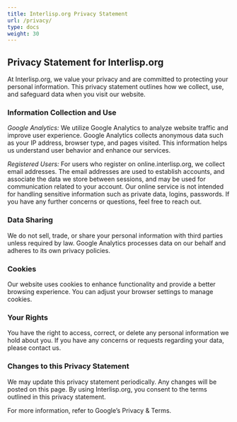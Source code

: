 ```yaml
---
title: Interlisp.org Privacy Statement
url: /privacy/
type: docs
weight: 30
---
```



## Privacy Statement for Interlisp.org
At Interlisp.org, we value your privacy and are committed to protecting your personal information. This privacy statement outlines how we collect, use, and safeguard data when you visit our website.

### Information Collection and Use

*Google Analytics:* We utilize Google Analytics to analyze website traffic and improve user experience. Google Analytics collects anonymous data such as your IP address, browser type, and pages visited. This information helps us understand user behavior and enhance our services.

*Registered Users:* For users who register on online.interlisp.org, we collect email addresses. The email addresses are used to establish accounts, and associate the data we store between sessions, and may be used for communication related to your account. Our online service is not intended for handling sensitive information such as private data, logins, passwords. If you have any further concerns or questions, feel free to reach out.

### Data Sharing

We do not sell, trade, or share your personal information with third parties unless required by law.
Google Analytics processes data on our behalf and adheres to its own privacy policies.

### Cookies
Our website uses cookies to enhance functionality and provide a better browsing experience. You can adjust your browser settings to manage cookies.

### Your Rights
You have the right to access, correct, or delete any personal information we hold about you.
If you have any concerns or requests regarding your data, please contact us.

### Changes to this Privacy Statement
We may update this privacy statement periodically. Any changes will be posted on this page.
By using Interlisp.org, you consent to the terms outlined in this privacy statement.

For more information, refer to Google’s Privacy & Terms.
